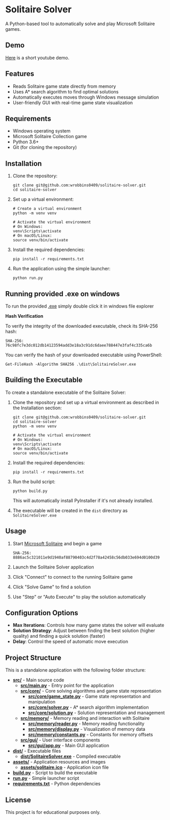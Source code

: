 # Solitaire Solver

A Python-based tool to automatically solve and play Microsoft Solitaire games.

## Demo

[Here](https://youtu.be/4NSqbirvrgg) is a short youtube demo.

## Features

- Reads Solitaire game state directly from memory
- Uses A* search algorithm to find optimal solutions
- Automatically executes moves through Windows message simulation
- User-friendly GUI with real-time game state visualization

## Requirements

- Windows operating system
- Microsoft Solitaire Collection game
- Python 3.6+
- Git (for cloning the repository)

## Installation

1. Clone the repository:

   ```
   git clone git@github.com:wrobbins0409/solitaire-solver.git
   cd solitaire-solver
   ```
2. Set up a virtual environment:

   ```
   # Create a virtual environment
   python -m venv venv

   # Activate the virtual environment
   # On Windows:
   venv\Scripts\activate
   # On macOS/Linux:
   source venv/bin/activate
   ```
3. Install the required dependencies:

   ```
   pip install -r requirements.txt
   ```
4. Run the application using the simple launcher:

   ```
   python run.py
   ```

## Running provided .exe on windows

To run the provided [.exe](dist/SolitaireSolver.exe) simply double click it in windows file explorer

**Hash Verification**

To verify the integrity of the downloaded executable, check its SHA-256 hash:

```
SHA-256: 76c98fc7e3dc012db14123594add3e18a3c91dc6daee788447e3faf4c335ca6b
```

You can verify the hash of your downloaded executable using PowerShell:

```
Get-FileHash -Algorithm SHA256 .\dist\SolitaireSolver.exe
```

## Building the Executable

To create a standalone executable of the Solitaire Solver:

1. Clone the repository and set up a virtual environment as described in the Installation section:

   ```
   git clone git@github.com:wrobbins0409/solitaire-solver.git
   cd solitaire-solver
   python -m venv venv

   # Activate the virtual environment
   # On Windows:
   venv\Scripts\activate
   # On macOS/Linux:
   source venv/bin/activate
   ```
2. Install the required dependencies:

   ```
   pip install -r requirements.txt
   ```
3. Run the build script:

   ```
   python build.py
   ```

   This will automatically install PyInstaller if it's not already installed.
4. The executable will be created in the `dist` directory as `SolitaireSolver.exe`

## Usage

1. Start [Microsoft Solitaire](dist/sol.exe) and begin a game

   ```
   SHA-256: 8886ac5c321011e9d1940af88790403c4d2f78a42458c56db033e694d0100d39
   ```
2. Launch the Solitaire Solver application
3. Click "Connect" to connect to the running Solitaire game
4. Click "Solve Game" to find a solution
5. Use "Step" or "Auto Execute" to play the solution automatically

## Configuration Options

- **Max Iterations**: Controls how many game states the solver will evaluate
- **Solution Strategy**: Adjust between finding the best solution (higher quality) and finding a quick solution (faster)
- **Delay**: Control the speed of automatic move execution

## Project Structure

This is a standalone application with the following folder structure:

- **[src/](src/)** - Main source code
  - **[src/main.py](src/main.py)** - Entry point for the application
  - **[src/core/](src/core/)** - Core solving algorithms and game state representation
    - **[src/core/game_state.py](src/core/game_state.py)** - Game state representation and manipulation
    - **[src/core/solver.py](src/core/solver.py)** - A* search algorithm implementation
    - **[src/core/solution.py](src/core/solution.py)** - Solution representation and management
  - **[src/memory/](src/memory/)** - Memory reading and interaction with Solitaire
    - **[src/memory/reader.py](src/memory/reader.py)** - Memory reading functionality
    - **[src/memory/display.py](src/memory/display.py)** - Visualization of memory data
    - **[src/memory/constants.py](src/memory/constants.py)** - Constants for memory offsets
  - **[src/gui/](src/gui/)** - User interface components
    - **[src/gui/app.py](src/gui/app.py)** - Main GUI application
- **[dist/](dist/)** - Executable files
  - **[dist/SolitaireSolver.exe](dist/SolitaireSolver.exe)** - Compiled executable
- **[assets/](assets/)** - Application resources and images
  - **[assets/solitaire.ico](assets/solitaire.ico)** - Application icon file
- **[build.py](build.py)** - Script to build the executable
- **[run.py](run.py)** - Simple launcher script
- **[requirements.txt](requirements.txt)** - Python dependencies

## License

This project is for educational purposes only.
